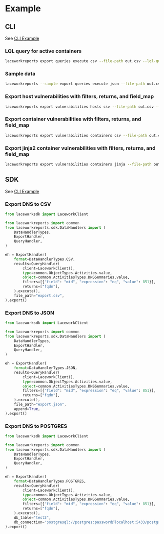 # Example

## CLI

See [CLI Example](/examples/cli)

### LQL query for active containers

```bash
laceworkreports export queries execute csv --file-path out.csv --lql-query="@examples/lql/image.lql.txt"
```

### Sample data

```bash
laceworkreports --sample export queries execute json --file-path out.csv --lql-query="@examples/lql/image.lql.txt"
```

### Export host vulnerabilities with filters, returns, and field_map

```bash
laceworkreports export vulnerabilities hosts csv --file-path out.csv --filters="@examples/filters/critical_vulnerable_hosts.json" --returns="@examples/returns/hosts_short.json" --field-map="@examples/field_map/host_vulnerabilities.json"
```

### Export container vulnerabilities with filters, returns, and field_map

```bash
laceworkreports export vulnerabilities containers csv --file-path out.csv --filters="@examples/filters/critical_vulnerable_containers.json" --returns="@examples/returns/container_short.json" --field-map="@examples/field_map/containers_vulnerabilities.json"
```

### Export jinja2 container vulnerabilities with filters, returns, and field_map

```bash
laceworkreports export vulnerabilities containers jinja --file-path out.csv --filters="@examples/filters/critical_vulnerable_containers.json" --returns="@examples/returns/container_short.json" --field-map="@examples/field_map/containers_vulnerabilities.json" --template-path="./examples/jinja2/html/advanced_bootstrap.html.j2"
```

## SDK

See [CLI Example](/examples/sdk)

### Export DNS to CSV

```python
from laceworksdk import LaceworkClient

from laceworkreports import common
from laceworkreports.sdk.DataHandlers import (
    DataHandlerTypes,
    ExportHandler,
    QueryHandler,
)

eh = ExportHandler(
    format=DataHandlerTypes.CSV,
    results=QueryHandler(
        client=LaceworkClient(),
        type=common.ObjectTypes.Activities.value,
        object=common.ActivitiesTypes.DNSSummaries.value,
        filters=[{"field": "mid", "expression": "eq", "value": 851}],
        returns=["fqdn"],
    ).execute(),
    file_path="export.csv",
).export()
```

### Export DNS to JSON

```python
from laceworksdk import LaceworkClient

from laceworkreports import common
from laceworkreports.sdk.DataHandlers import (
    DataHandlerTypes,
    ExportHandler,
    QueryHandler,
)

eh = ExportHandler(
    format=DataHandlerTypes.JSON,
    results=QueryHandler(
        client=LaceworkClient(),
        type=common.ObjectTypes.Activities.value,
        object=common.ActivitiesTypes.DNSSummaries.value,
        filters=[{"field": "mid", "expression": "eq", "value": 851}],
        returns=["fqdn"],
    ).execute(),
    file_path="export.json",
    append=True,
).export()
```

### Export DNS to POSTGRES

```python
from laceworksdk import LaceworkClient

from laceworkreports import common
from laceworkreports.sdk.DataHandlers import (
    DataHandlerTypes,
    ExportHandler,
    QueryHandler,
)

eh = ExportHandler(
    format=DataHandlerTypes.POSTGRES,
    results=QueryHandler(
        client=LaceworkClient(),
        type=common.ObjectTypes.Activities.value,
        object=common.ActivitiesTypes.DNSSummaries.value,
        filters=[{"field": "mid", "expression": "eq", "value": 851}],
        returns=["fqdn"],
    ).execute(),
    db_table="test2",
    db_connection="postgresql://postgres:password@localhost:5433/postgres",
).export()
```
